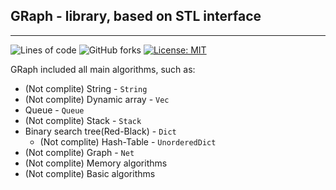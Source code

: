 ## GRaph - library, based on STL interface
___
![Lines of code](https://img.shields.io/tokei/lines/github/qulop/GRaph?style=flat&color=blue)
![GitHub forks](https://img.shields.io/github/forks/qulop/GRaph?color=orange)
[![License: MIT](https://img.shields.io/badge/License-MIT-purple.svg)](https://opensource.org/licenses/MIT)

GRaph included all main algorithms, such as:
+ (Not complite) String - `String`
+ (Not complite) Dynamic array - `Vec`
+ Queue - `Queue`
+ (Not complite) Stack - `Stack`
+ Binary search tree(Red-Black) - `Dict`
  + (Not complite) Hash-Table - `UnorderedDict`
+ (Not complite) Graph - `Net`
+ (Not complite) Memory algorithms 
+ (Not complite) Basic algorithms
  